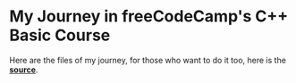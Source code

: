 # My Journey in freeCodeCamp's C++ Basic Course

Here are the files of my journey, for those who want to do it too, here is the **[source](https://www.youtube.com/watch?v=vLnPwxZdW4Y&list=WL)**.
